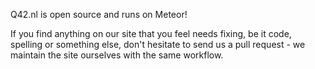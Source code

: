 Q42.nl is open source and runs on Meteor!

If you find anything on our site that you feel needs fixing, be it code, spelling or something else, don't hesitate to send us a pull request - we maintain the site ourselves with the same workflow.
